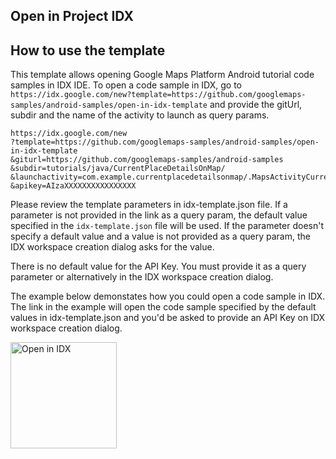 ## Open in Project IDX 

## How to use the template

This template allows opening Google Maps Platform Android tutorial code samples in IDX IDE. To open a code sample in IDX, go to `https://idx.google.com/new?template=https://github.com/googlemaps-samples/android-samples/open-in-idx-template` and provide the gitUrl, subdir and the name of the activity to launch as query params. 

```
https://idx.google.com/new
?template=https://github.com/googlemaps-samples/android-samples/open-in-idx-template
&giturl=https://github.com/googlemaps-samples/android-samples
&subdir=tutorials/java/CurrentPlaceDetailsOnMap/
&launchactivity=com.example.currentplacedetailsonmap/.MapsActivityCurrentPlace
&apikey=AIzaXXXXXXXXXXXXXXXX
```

Please review the template parameters in idx-template.json file. If a parameter is not provided in the link as a query param, the default value specified in the `idx-template.json` file will be used. If the parameter doesn't specify a default value and a value is not provided as a query param, the IDX workspace creation dialog asks for the value.

There is no default value for the API Key. You must provide it as a query parameter or alternatively in the IDX workspace creation dialog.

The example below demonstates how you could open a code sample in IDX. The link in the example will open the code sample specified by the default values in idx-template.json and you'd be asked to provide an API Key on IDX workspace creation dialog.

<a href="https://idx.google.com/new?template=https://github.com/googlemaps-samples/android-samples/open-in-idx-template&giturl=https://github.com/googlemaps-samples/android-samples&subdir=tutorials/java/CurrentPlaceDetailsOnMap/&launchactivity=com.example.currentplacedetailsonmap/.MapsActivityCurrentPlace">
  <img
    alt="Open in IDX"
    src="https://www.gstatic.com/monospace/230815/openinprojectidx.png"
    width="170"
  />
</a>
